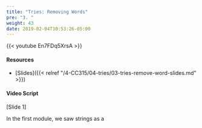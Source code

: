 ```yaml
---
title: "Tries: Removing Words"
pre: "3. "
weight: 43
date: 2019-02-04T10:53:26-05:00
---
```


{{< youtube En7FDq5XrsA >}}

#### Resources
* [Slides]({{< relref "/4-CC315/04-tries/03-tries-remove-word-slides.md" >}})

#### Video Script

[Slide 1]

In the first module, we saw strings as a 